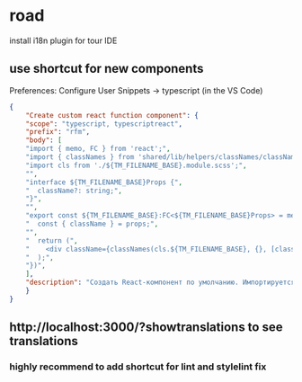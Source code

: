 # road
install i18n plugin for tour IDE  

## use shortcut for new components   
Preferences: Configure User Snippets -> typescript (in the VS Code)
``` json
{
	"Create custom react function component": {
	"scope": "typescript, typescriptreact",
	"prefix": "rfm",
	"body": [
	"import { memo, FC } from 'react';",
	"import { classNames } from 'shared/lib/helpers/classNames/classNames';",
	"import cls from './${TM_FILENAME_BASE}.module.scss';",
	"",
	"interface ${TM_FILENAME_BASE}Props {",
	"  className?: string;",
	"}",
	"",
	"export const ${TM_FILENAME_BASE}:FC<${TM_FILENAME_BASE}Props> = memo((props) => {",
	"  const { className } = props;",
	"",
	"  return (",
	"    <div className={classNames(cls.${TM_FILENAME_BASE}, {}, [className])}></div>",
	"  );",
	"})",
	],
	"description": "Создать React-компонент по умолчанию. Импортируется scss-модуль и функция для работы с классами classnames."
	}
}
```  
  
## http://localhost:3000/?showtranslations to see translations  
	  
### highly recommend to add shortcut for lint and stylelint fix 